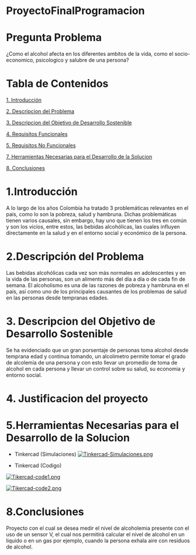 # ProyectoFinalProgramacion
# Pregunta Problema
¿Como el alcohol afecta en los diferentes ambitos de la vida, como el socio-economico, psicologico y salubre de una persona?
# Tabla de Contenidos
[1. Introducción](#introducción)

[2. Descripcion del Problema](#descripcion-del-problema)

[3. Descripcion del Objetivo de Desarrollo Sostenible](#descripcion-del-objetivo-de-desarrollo-sostenible)

[4. Requisitos Funcionales](#requisitos-funcionales)

[5. Requisitos No Funcionales](#requisitos-no-funcionales)

[7. Herramientas Necesarias para el Desarrollo de la Solucion](#herramientas-necesarias-para-el-desarrollo-de-la-solucion)

[8. Conclusiones](#conclusiones)

# 1.Introducción
A lo largo de los años Colombia ha tratado 3 problemáticas relevantes en el país, como lo son la pobreza, salud y hambruna. Dichas problemáticas tienen varios causales, sin embargo, hay uno que tienen los tres en común y son los vicios, entre estos, las bebidas alcohólicas, las cuales influyen directamente en la salud y en el entorno social y económico de la persona.  
# 2.Descripción del Problema
Las bebidas alcohólicas cada vez son más normales en adolescentes y en la vida de las personas, son un alimento más del día a día o de cada fin de semana. El alcoholismo es una de las razones de pobreza y hambruna en el país, así como uno de los principales causantes de los problemas de salud en las personas desde tempranas edades.
# 3. Descripcion del Objetivo de Desarrollo Sostenible
Se ha evidenciado que un gran porsentaje de personas toma alcohol desde temprana edad y continua tomando, un alcolimetro permite tomar el grado de alcolemia de una persona y con esto llevar un promedio de toma de alcohol en cada persona y llevar un control sobre su salud, su economia y entorno social.
# 4. Justificacion del proyecto


# 5.Herramientas Necesarias para el Desarrollo de la Solucion
- Tinkercad (Simulaciones)
[![Tinkercad-Simulaciones.png](https://i.postimg.cc/qRS5N4Rg/Tinkercad-Simulaciones.png)](https://postimg.cc/bD0TMX1j)

- Tinkercad (Codigo)

[![Tikercad-code1.png](https://i.postimg.cc/DzDgg5KM/Tikercad-code1.png)](https://postimg.cc/SX6CQ6R6)

[![Tikercad-code2.png](https://i.postimg.cc/zBgkPWzX/Tikercad-code2.png)](https://postimg.cc/hzKxXXQH)


# 8.Conclusiones







Proyecto con el cual se desea medir el nivel de alcoholemia presente con el uso de un sensor V, el cual nos permitirá calcular el nivel de alcohol en un liquido o en un gas por ejemplo, cuando la persona exhala aire con residuos de alcohol.


